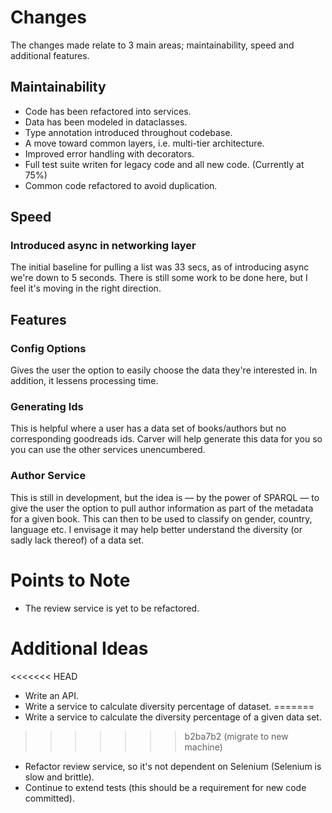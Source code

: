 # Changes

The changes made relate to 3 main areas; maintainability, speed and additional features.

## Maintainability

- Code has been refactored into services.
- Data has been modeled in dataclasses.
- Type annotation introduced throughout codebase.
- A move toward common layers, i.e. multi-tier architecture.
- Improved error handling with decorators.
- Full test suite writen for legacy code and all new code. (Currently at 75%)
- Common code refactored to avoid duplication.

## Speed

### Introduced async in networking layer

The initial baseline for pulling a list was 33 secs, as of introducing async we're down to 5 seconds.
There is still some work to be done here, but I feel it's moving in the right direction.

## Features

### Config Options

Gives the user the option to easily choose the data they're interested in. In addition, it lessens processing time. 

### Generating Ids

This is helpful where a user has a data set of books/authors but no corresponding goodreads ids. 
Carver will help generate this data for you so you can use the other services unencumbered.

### Author Service

This is still in development, but the idea is — by the power of SPARQL — to 
give the user the option to pull author information as part of the metadata for a given book.
This can then to be used to classify on gender, country, language etc. I envisage it may help better understand 
the diversity (or sadly lack thereof) of a data set.

# Points to Note

- The review service is yet to be refactored.

# Additional Ideas

<<<<<<< HEAD
- Write an API.
- Write a service to calculate diversity percentage of dataset.
=======
- Write a service to calculate the diversity percentage of a given data set.
>>>>>>> b2ba7b2 (migrate to new machine)
- Refactor review service, so it's not dependent on Selenium (Selenium is slow and brittle).
- Continue to extend tests (this should be a requirement for new code committed).